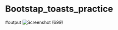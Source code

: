 # Bootstap_toasts_practice
#output
![Screenshot (699)](https://user-images.githubusercontent.com/77507461/172048656-771cf154-d8d2-4376-8dbc-0eb6db0b0323.png)
